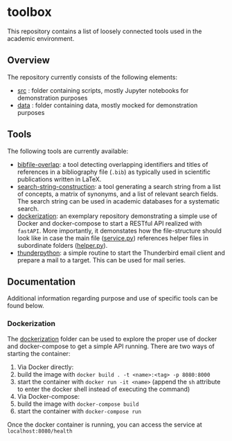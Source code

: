 # toolbox

This repository contains a list of loosely connected tools used in the academic environment.

## Overview

The repository currently consists of the following elements:

* [src](./src/) : folder containing scripts, mostly Jupyter notebooks for demonstration purposes
* [data](./data/) : folder containing data, mostly mocked for demonstration purposes

## Tools

The following tools are currently available:

* [bibfile-overlap](./src/bibfile-overlap.ipynb): a tool detecting overlapping identifiers and titles of references in a bibliography file (`.bib`) as typically used in scientific publications written in LaTeX.
* [search-string-construction](./src/search-string-construction.ipynb): a tool generating a search string from a list of concepts, a matrix of synonyms, and a list of relevant search fields. The search string can be used in academic databases for a systematic search.
* [dockerization](./src/dockerization/): an exemplary repository demonstrating a simple use of Docker and docker-compose to start a RESTful API realized with `fastAPI`. More importantly, it demonstates how the file-structure should look like in case the main file ([service.py](./src/dockerization/service.py)) references helper files in subordinate folders ([helper.py](./src/dockerization/src/util/helper.py)).
* [thunderpython](./src/thunderpython.ipynb): a simple routine to start the Thunderbird email client and prepare a mail to a target. This can be used for mail series.

## Documentation

Additional information regarding purpose and use of specific tools can be found below.

### Dockerization

The [dockerization](./src/dockerization/) folder can be used to explore the proper use of docker and docker-compose to get a simple API running. There are two ways of starting the container:

1. Via Docker directly:
  1. build the image with `docker build . -t <name>:<tag> -p 8080:8000`
  2. start the container with `docker run -it <name>` (append the `sh` attribute to enter the docker shell instead of executing the command)
2. Via Docker-compose:
  1. build the image with `docker-compose build`
  2. start the container with `docker-compose run`

Once the docker container is running, you can access the service at `localhost:8080/health`